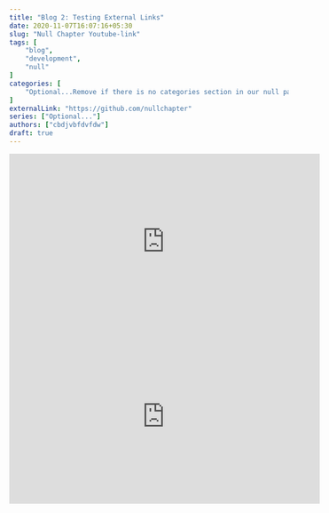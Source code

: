 ```yaml
---
title: "Blog 2: Testing External Links"
date: 2020-11-07T16:07:16+05:30
slug: "Null Chapter Youtube-link"
tags: [
    "blog",
    "development",
    "null"
]
categories: [
    "Optional...Remove if there is no categories section in our null page",
]
externalLink: "https://github.com/nullchapter"
series: ["Optional..."]
authors: ["cbdjvbfdvfdw"]
draft: true
---
```






<iframe width="560" height="315" src="https://www.youtube.com/embed/fXiJejEp544" frameborder="0" allow="accelerometer; autoplay; clipboard-write; encrypted-media; gyroscope; picture-in-picture" allowfullscreen></iframe>






<iframe width="560" height="315" src="https://www.youtube.com/embed/zUC51EjMU7Q" frameborder="0" allow="accelerometer; autoplay; clipboard-write; encrypted-media; gyroscope; picture-in-picture" allowfullscreen></iframe>
